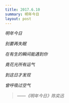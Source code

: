 ```yaml
---
title: 2017.6.10
summary: 明年今日
layout: post
---
```


*明年今日*

*别要再失眠*
  
*在有生的瞬间能遇到你*
  
*竟花光所有运气*
  
*到这日才发现*
  
*曾呼吸过空气*

> *——《明年今日》陈奕迅*
